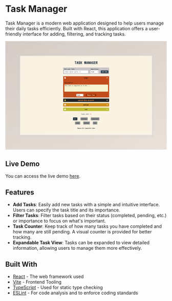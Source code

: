 # Task Manager
Task Manager is a modern web application designed to help users manage their daily tasks efficiently. Built with React, this application offers a user-friendly interface for adding, filtering, and tracking tasks.

![Task Manager Preview](public/task-manager.jpeg)

## Live Demo

You can access the live demo [here](https://minimalist-task-manager.netlify.app/).

## Features

- **Add Tasks**: Easily add new tasks with a simple and intuitive interface. Users can specify the task title and its importance.
- **Filter Tasks**: Filter tasks based on their status (completed, pending, etc.) or importance to focus on what's important.
- **Task Counter**: Keep track of how many tasks you have completed and how many are still pending. A visual counter is provided for better tracking.
- **Expandable Task View**: Tasks can be expanded to view detailed information, allowing users to manage them more effectively.

## Built With

- [React](https://reactjs.org/) - The web framework used
- [Vite](https://vitejs.dev/) - Frontend Tooling
- [TypeScript](https://www.typescriptlang.org/) - Used for static type checking
- [ESLint](https://eslint.org/) - For code analysis and to enforce coding standards
